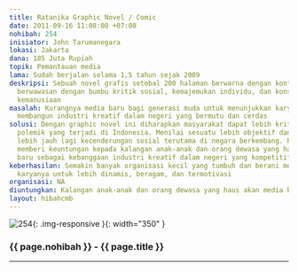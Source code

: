 ```yaml
---
title: Ratanika Graphic Novel / Comic
date: 2011-09-16 11:08:00 +07:00
nohibah: 254
inisiator: John Tarumanegara
lokasi: Jakarta
dana: 185 Juta Rupiah
topik: Pemantauan media
lama: Sudah berjalan selama 1,5 tahun sejak 2009
deskripsi: Sebuah novel grafis setebal 200 halaman berwarna dengan konten yang cerdas,
  berwawasan dengan bumbu kritik sosial, kemajemukan individu, dan konspirasi hal
  kemanusiaan
masalah: Kurangnya media baru bagi generasi muda untuk menunjukkan karya dan kemampuan
  membangun industri kreatif dalam negeri yang bermutu dan cerdas
solusi: Dengan graphic novel ini diharapkan masyarakat dapat lebih kritis menanggapi
  polemik yang terjadi di Indonesia. Menilai sesuatu lebih objektif dan mampu menelaah
  lebih jauh lagi kecenderungan sosial terutama di negara berkembang. Proyek ini akan
  memberi keuntungan kepada kalangan anak-anak dan orang dewasa yang haus akan media
  baru sebagai kebanggaan industri kreatif dalam negeri yang kompetitif
keberhasilan: Semakin banyak organisasi kecil yang tumbuh dan berani mempublikasikan
  karyanya untuk lebih dinamis, beragam, dan termotivasi
organisasi: NA
diuntungkan: Kalangan anak-anak dan orang dewasa yang haus akan media baru sebagai kebanggaan industri kreatif dalam negeri yang kompetitif
layout: hibahcmb
---
```


![254](/static/img/hibahcmb/254.png){: .img-responsive }{: width="350" }

### {{ page.nohibah }} - {{ page.title }}

---
